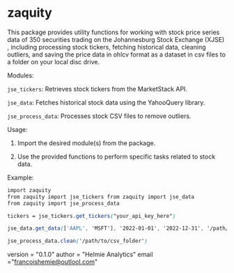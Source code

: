 # zaquity

This package provides utility functions for working with stock price series data of 350 securities trading on the Johannesburg Stock Exchange (XJSE) , including processing stock tickers, fetching historical data, cleaning outliers, and saving the price data in ohlcv format as a dataset in csv files to a folder on your local disc drive.

Modules:

`jse_tickers`: Retrieves stock tickers from the MarketStack API.

`jse_data`: Fetches historical stock data using the YahooQuery library.

`jse_process_data`: Processes stock CSV files to remove outliers.

Usage:

1. Import the desired module(s) from the package.
   
2. Use the provided functions to perform specific tasks related to stock data.


Example:
```css
import zaquity
from zaquity import jse_tickers from zaquity import jse_data
from zaquity import jse_process_data

tickers = jse_tickers.get_tickers("your_api_key_here")

jse_data.get_data(['AAPL', 'MSFT'], '2022-01-01', '2022-12-31', '/path/to/output_folder')

jse_process_data.clean('/path/to/csv_folder')
```



version = "0.1.0"
author = "Helmie Analytics"
email ="francoishemie@outlool.com"
